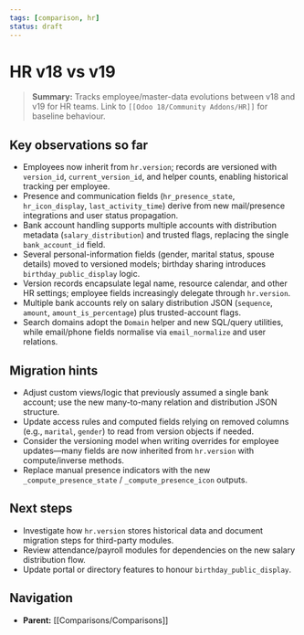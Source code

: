 ```yaml
---
tags: [comparison, hr]
status: draft
---
```

# HR v18 vs v19

> **Summary:** Tracks employee/master-data evolutions between v18 and v19 for HR teams. Link to `[[Odoo 18/Community Addons/HR]]` for baseline behaviour.

## Key observations so far
- Employees now inherit from `hr.version`; records are versioned with `version_id`, `current_version_id`, and helper counts, enabling historical tracking per employee.
- Presence and communication fields (`hr_presence_state`, `hr_icon_display`, `last_activity_time`) derive from new mail/presence integrations and user status propagation.
- Bank account handling supports multiple accounts with distribution metadata (`salary_distribution`) and trusted flags, replacing the single `bank_account_id` field.
- Several personal-information fields (gender, marital status, spouse details) moved to versioned models; birthday sharing introduces `birthday_public_display` logic.
- Version records encapsulate legal name, resource calendar, and other HR settings; employee fields increasingly delegate through `hr.version`.
- Multiple bank accounts rely on salary distribution JSON (`sequence`, `amount`, `amount_is_percentage`) plus trusted-account flags.
- Search domains adopt the `Domain` helper and new SQL/query utilities, while email/phone fields normalise via `email_normalize` and user relations.

## Migration hints
- Adjust custom views/logic that previously assumed a single bank account; use the new many-to-many relation and distribution JSON structure.
- Update access rules and computed fields relying on removed columns (e.g., `marital`, `gender`) to read from version objects if needed.
- Consider the versioning model when writing overrides for employee updates—many fields are now inherited from `hr.version` with compute/inverse methods.
- Replace manual presence indicators with the new `_compute_presence_state` / `_compute_presence_icon` outputs.

## Next steps
- Investigate how `hr.version` stores historical data and document migration steps for third-party modules.
- Review attendance/payroll modules for dependencies on the new salary distribution flow.
- Update portal or directory features to honour `birthday_public_display`.


## Navigation
- **Parent:** [[Comparisons/Comparisons]]
